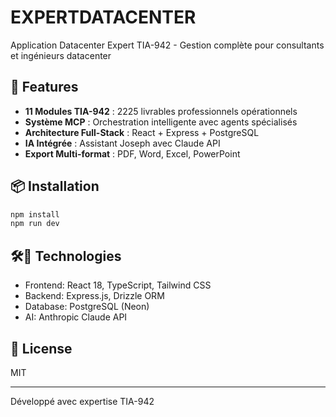 # EXPERTDATACENTER

Application Datacenter Expert TIA-942 - Gestion complète pour consultants et ingénieurs datacenter

## 🚀 Features

- **11 Modules TIA-942** : 2225 livrables professionnels opérationnels
- **Système MCP** : Orchestration intelligente avec agents spécialisés
- **Architecture Full-Stack** : React + Express + PostgreSQL
- **IA Intégrée** : Assistant Joseph avec Claude API
- **Export Multi-format** : PDF, Word, Excel, PowerPoint

## 📦 Installation

```bash
npm install
npm run dev
```

## 🛠🏯 Technologies

- Frontend: React 18, TypeScript, Tailwind CSS
- Backend: Express.js, Drizzle ORM
- Database: PostgreSQL (Neon)
- AI: Anthropic Claude API

## 📝 License

MIT

---
Développé avec expertise TIA-942